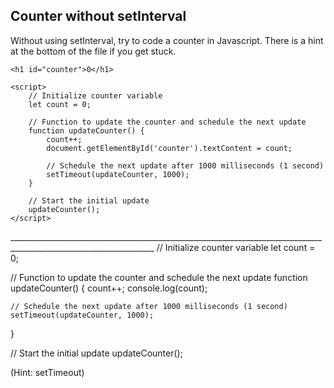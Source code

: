 ## Counter without setInterval

Without using setInterval, try to code a counter in Javascript. There is a hint at the bottom of the file if you get stuck.

<!DOCTYPE html>
<html lang="en">
<head>
    <meta charset="UTF-8">
    <meta name="viewport" content="width=device-width, initial-scale=1.0">
    <title>JavaScript Counter</title>
</head>
<body>

    <h1 id="counter">0</h1>

    <script>
        // Initialize counter variable
        let count = 0;

        // Function to update the counter and schedule the next update
        function updateCounter() {
            count++;
            document.getElementById('counter').textContent = count;

            // Schedule the next update after 1000 milliseconds (1 second)
            setTimeout(updateCounter, 1000);
        }

        // Start the initial update
        updateCounter();
    </script>

</body>
</html>
__________________________________________________________________________________________________________________
// Initialize counter variable
let count = 0;

// Function to update the counter and schedule the next update
function updateCounter() {
    count++;
    console.log(count);

    // Schedule the next update after 1000 milliseconds (1 second)
    setTimeout(updateCounter, 1000);
}

// Start the initial update
updateCounter();



































































(Hint: setTimeout)
